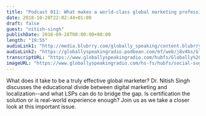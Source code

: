 ```yaml
---
title: "Podcast 011: What makes a world-class global marketing professional?"
date: 2018-10-20T22:02:44+01:00
draft: false
guest: "nitish-singh"
publishDate: 2016-09-28T00:00:00+00:00
length: "19:55"
audioLink1: "http://media.blubrry.com/globally_speaking/content.blubrry.com/globally_speaking/Globally-Speaking-011_What-Makes-a-World-Class-Global-Marketing_Professional.mp3"
audioLink2: "https://globallyspeakingradio.podbean.com/mf/web/j8v4bs/Globally-Speaking-011_What-Makes-a-World-Class-Global-Marketing_Professional.mp3"
transcriptURL: "https://www.globallyspeakingradio.com/hubfs/Globally%20Speaking%20Episode%20Transcripts/Globally_Speaking_Podcast_011-Transcript.docx"
imageURL: "https://www.globallyspeakingradio.com/hs-fs/hubfs/social-suggested-images/Hong_Kong-1.jpg?t=1540120931910&width=700&height=360&name=Hong_Kong-1.jpg"
---
```

What does it take to be a truly effective global marketer? Dr. Nitish Singh discusses the educational divide between digital marketing and localization--and what LSPs can do to bridge the gap. Is certification the solution or is real-world experience enough? Join us as we take a closer look at this important issue.
